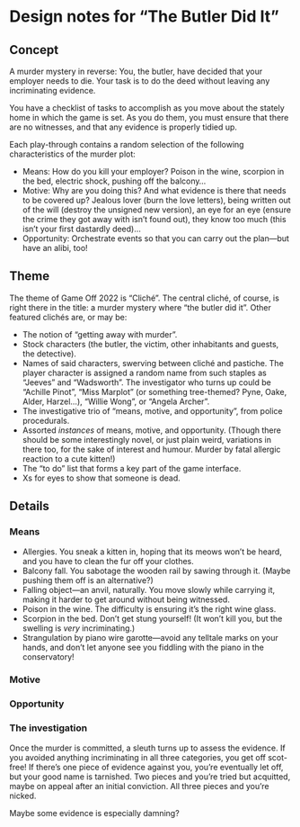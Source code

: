 # Design notes for “The Butler Did It”

## Concept

A murder mystery in reverse: You, the butler, have decided that your employer
needs to die. Your task is to do the deed without leaving any incriminating
evidence.

You have a checklist of tasks to accomplish as you move about the stately home
in which the game is set. As you do them, you must ensure that there are no
witnesses, and that any evidence is properly tidied up.

Each play-through contains a random selection of the following characteristics
of the murder plot:

* Means: How do you kill your employer? Poison in the wine, scorpion in the
  bed, electric shock, pushing off the balcony…
* Motive: Why are you doing this? And what evidence is there that needs to be
  covered up? Jealous lover (burn the love letters), being written out of the
  will (destroy the unsigned new version), an eye for an eye (ensure the crime
  they got away with isn’t found out), they know too much (this isn’t your
  first dastardly deed)…
* Opportunity: Orchestrate events so that you can carry out the plan—but have
  an alibi, too!

## Theme

The theme of Game Off 2022 is “Cliché”. The central cliché, of course, is right
there in the title: a murder mystery where “the butler did it”. Other featured clichés are, or may be:

* The notion of “getting away with murder”.
* Stock characters (the butler, the victim, other inhabitants and guests, the
  detective).
* Names of said characters, swerving between cliché and pastiche. The player
  character is assigned a random name from such staples as “Jeeves” and
  “Wadsworth”. The investigator who turns up could be “Achille Pinot”, “Miss
  Marplot” (or something tree-themed? Pyne, Oake, Alder, Harzel…), “Willie
  Wong”, or “Angela Archer”.
* The investigative trio of “means, motive, and opportunity”, from police
  procedurals.
* Assorted *instances* of means, motive, and opportunity. (Though there should
  be some interestingly novel, or just plain weird, variations in there too,
  for the sake of interest and humour. Murder by fatal allergic reaction to a
  cute kitten!)
* The “to do” list that forms a key part of the game interface.
* Xs for eyes to show that someone is dead.

## Details

### Means

* Allergies. You sneak a kitten in, hoping that its meows won’t be heard, and
  you have to clean the fur off your clothes.
* Balcony fall. You sabotage the wooden rail by sawing through it. (Maybe
  pushing them off is an alternative?)
* Falling object—an anvil, naturally. You move slowly while carrying it, making
  it harder to get around without being witnessed.
* Poison in the wine. The difficulty is ensuring it’s the right wine glass.
* Scorpion in the bed. Don’t get stung yourself! (It won’t kill you, but the
  swelling is *very* incriminating.)
* Strangulation by piano wire garotte—avoid any telltale marks on your hands,
  and don’t let anyone see you fiddling with the piano in the conservatory!

### Motive

### Opportunity

### The investigation

Once the murder is committed, a sleuth turns up to assess the evidence. If you
avoided anything incriminating in all three categories, you get off scot-free!
If there’s one piece of evidence against you, you’re eventually let off, but
your good name is tarnished. Two pieces and you’re tried but acquitted, maybe
on appeal after an initial conviction. All three pieces and you’re nicked.

Maybe some evidence is especially damning?

